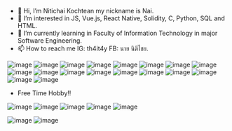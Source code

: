 - 👋 Hi, I’m Nitichai Kochtean my nickname is Nai.
- 👀 I’m interested in JS, Vue.js, React Native, Solidity, C, Python, SQL and HTML.
- 🌱 I’m currently learning in Faculty of Information Technology in major Software Engineering.
- 📫 How to reach me IG: th4it4y FB: นาย นิติไชย.

<!---
th4it4y4/th4it4y4 is a ✨ special ✨ repository because its `README.md` (this file) appears on your GitHub profile.
You can click the Preview link to take a look at your changes.
--->

![image](https://img.shields.io/badge/Visual_Studio-5C2D91?style=for-the-badge&logo=visual%20studio&logoColor=white) <!--ม่วง-->
![image](https://img.shields.io/badge/Discord-5865F2?style=for-the-badge&logo=discord&logoColor=white)
![image](https://img.shields.io/badge/VSCode-0078D4?style=for-the-badge&logo=visual%20studio%20code&logoColor=white) <!--น้ำเงิน-->
![image](https://img.shields.io/badge/Docker-2CA5E0?style=for-the-badge&logo=docker&logoColor=white)
![image](https://img.shields.io/badge/Arduino_IDE-00979D?style=for-the-badge&logo=arduino&logoColor=white)
![image](https://img.shields.io/badge/Tailwind_CSS-38B2AC?style=for-the-badge&logo=tailwind-css&logoColor=white)
![image](https://img.shields.io/badge/fastapi-109989?style=for-the-badge&logo=FASTAPI&logoColor=white)
![image](https://img.shields.io/badge/nuxt.js-00C58E?style=for-the-badge&logo=nuxtdotjs&logoColor=white) <!--เขียว-->
![image](https://img.shields.io/badge/Miro-F7C922?style=for-the-badge&logo=Miro&logoColor=050036) <!--เหลือง-->
![image](https://img.shields.io/badge/firebase-ffca28?style=for-the-badge&logo=firebase&logoColor=black)
![image](https://img.shields.io/badge/Python-FFD43B?style=for-the-badge&logo=python&logoColor=blue)
![image](https://img.shields.io/badge/Amazon_AWS-FF9900?style=for-the-badge&logo=amazonaws&logoColor=white) <!--ส้ม-->
![image](https://img.shields.io/badge/HTML5-E34F26?style=for-the-badge&logo=html5&logoColor=white)
![image](https://img.shields.io/badge/npm-CB3837?style=for-the-badge&logo=npm&logoColor=white) <!--แดง-->
![image](https://img.shields.io/badge/Laravel-FF2D20?style=for-the-badge&logo=laravel&logoColor=white)
![image](https://img.shields.io/badge/Solidity-e6e6e6?style=for-the-badge&logo=solidity&logoColor=black) <!--อื่นๆ-->
![image](https://img.shields.io/badge/Vue.js-35495E?style=for-the-badge&logo=vuedotjs&logoColor=4FC08D)
![image](https://img.shields.io/badge/React-20232A?style=for-the-badge&logo=react&logoColor=61DAFB)<br>
- Free Time Hobby!!

![image](https://img.shields.io/badge/Counter_Strike-000000?style=for-the-badge&logo=counter-strike&logoColor=white)
![image](https://img.shields.io/badge/Epic%20Games-313131?style=for-the-badge&logo=Epic%20Games&logoColor=white)
![image](https://img.shields.io/badge/Origin-148EFF?style=for-the-badge&logo=origin&logoColor=white)
![image](https://img.shields.io/badge/Riot_Games-D32936?style=for-the-badge&logo=riot-games&logoColor=white)
![image](https://img.shields.io/badge/Steam-000000?style=for-the-badge&logo=steam&logoColor=white)<br>

![image](https://github-profile-summary-cards.vercel.app/api/cards/profile-details?username=th4it4y4&theme=vue)
![image](https://github-readme-stats.vercel.app/api/top-langs/?username=th4it4y4)
